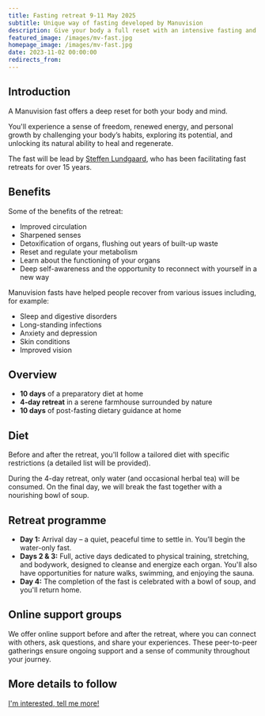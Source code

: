 ```yaml
---
title: Fasting retreat 9-11 May 2025
subtitle: Unique way of fasting developed by Manuvision
description: Give your body a full reset with an intensive fasting and body therapy retreat, designed to cleanse muscles, organs, emotions and the mind. Lead by Steffen Lundgaard, who has been facilitating fast retreats for over 15 years.
featured_image: /images/mv-fast.jpg
homepage_image: /images/mv-fast.jpg
date: 2023-11-02 00:00:00
redirects_from:
---
```


## Introduction

A Manuvision fast offers a deep reset for both your body and mind.

You'll experience a sense of freedom, renewed energy, and personal growth by challenging your body’s habits, exploring its potential, and unlocking its natural ability to heal and regenerate.

The fast will be lead by [Steffen Lundgaard](https://manuvision.es/en/steffen-en/), who has been facilitating fast retreats for over 15 years.

## Benefits 

Some of the benefits of the retreat:
- Improved circulation
- Sharpened senses
- Detoxification of organs, flushing out years of built-up waste
- Reset and regulate your metabolism
- Learn about the functioning of your organs
- Deep self-awareness and the opportunity to reconnect with yourself in a new way

Manuvision fasts have helped people recover from various issues including, for example:
- Sleep and digestive disorders
- Long-standing infections
- Anxiety and depression
- Skin conditions
- Improved vision

## Overview

- **10 days** of a preparatory diet at home  
- **4-day retreat** in a serene farmhouse surrounded by nature  
- **10 days** of post-fasting dietary guidance at home  

## Diet

Before and after the retreat, you'll follow a tailored diet with specific restrictions (a detailed list will be provided).

During the 4-day retreat, only water (and occasional herbal tea) will be consumed. On the final day, we will break the fast together with a nourishing bowl of soup.

## Retreat programme

- **Day 1:** Arrival day – a quiet, peaceful time to settle in. You’ll begin the water-only fast.
- **Days 2 & 3:** Full, active days dedicated to physical training, stretching, and bodywork, designed to cleanse and energize each organ. You'll also have opportunities for nature walks, swimming, and enjoying the sauna.
- **Day 4:** The completion of the fast is celebrated with a bowl of soup, and you'll return home.

## Online support groups

We offer online support before and after the retreat, where you can connect with others, ask questions, and share your experiences. These peer-to-peer gatherings ensure ongoing support and a sense of community throughout your journey.

## More details to follow

<a href="/contact" class="button button--large">I'm interested, tell me more!</a>
